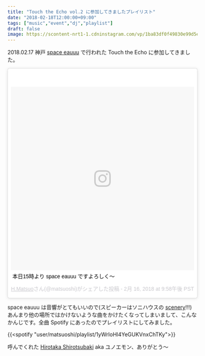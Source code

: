 ```yaml
---
title: "Touch the Echo vol.2 に参加してきましたプレイリスト"
date: "2018-02-18T12:00:00+09:00"
tags: ["music","event","dj","playlist"]
draft: false
image: https://scontent-nrt1-1.cdninstagram.com/vp/1ba83df0f49830e99d5e67f355579714/5B040FF1/t51.2885-15/s750x750/sh0.08/e35/27892848_225974577948994_146364861880729600_n.jpg
---
```


2018.02.17 神戸 [space eauuu](http://www.musika-nt.com/spaceeauuu/) で行われた Touch the Echo に参加してきました。

<div class="embed">
<blockquote class="instagram-media" data-instgrm-captioned data-instgrm-permalink="https://www.instagram.com/p/BfSXOaNhs6H/" data-instgrm-version="8" style=" background:#FFF; border:0; border-radius:3px; box-shadow:0 0 1px 0 rgba(0,0,0,0.5),0 1px 10px 0 rgba(0,0,0,0.15); margin: 1px; max-width:658px; padding:0; width:99.375%; width:-webkit-calc(100% - 2px); width:calc(100% - 2px);"><div style="padding:8px;"> <div style=" background:#F8F8F8; line-height:0; margin-top:40px; padding:50.0% 0; text-align:center; width:100%;"> <div style=" background:url(data:image/png;base64,iVBORw0KGgoAAAANSUhEUgAAACwAAAAsCAMAAAApWqozAAAABGdBTUEAALGPC/xhBQAAAAFzUkdCAK7OHOkAAAAMUExURczMzPf399fX1+bm5mzY9AMAAADiSURBVDjLvZXbEsMgCES5/P8/t9FuRVCRmU73JWlzosgSIIZURCjo/ad+EQJJB4Hv8BFt+IDpQoCx1wjOSBFhh2XssxEIYn3ulI/6MNReE07UIWJEv8UEOWDS88LY97kqyTliJKKtuYBbruAyVh5wOHiXmpi5we58Ek028czwyuQdLKPG1Bkb4NnM+VeAnfHqn1k4+GPT6uGQcvu2h2OVuIf/gWUFyy8OWEpdyZSa3aVCqpVoVvzZZ2VTnn2wU8qzVjDDetO90GSy9mVLqtgYSy231MxrY6I2gGqjrTY0L8fxCxfCBbhWrsYYAAAAAElFTkSuQmCC); display:block; height:44px; margin:0 auto -44px; position:relative; top:-22px; width:44px;"></div></div> <p style=" margin:8px 0 0 0; padding:0 4px;"> <a href="https://www.instagram.com/p/BfSXOaNhs6H/" style=" color:#000; font-family:Arial,sans-serif; font-size:14px; font-style:normal; font-weight:normal; line-height:17px; text-decoration:none; word-wrap:break-word;" target="_blank">本日15時より space eauuu ですよろしく〜</a></p> <p style=" color:#c9c8cd; font-family:Arial,sans-serif; font-size:14px; line-height:17px; margin-bottom:0; margin-top:8px; overflow:hidden; padding:8px 0 7px; text-align:center; text-overflow:ellipsis; white-space:nowrap;"><a href="https://www.instagram.com/matsuoshi/" style=" color:#c9c8cd; font-family:Arial,sans-serif; font-size:14px; font-style:normal; font-weight:normal; line-height:17px;" target="_blank"> H.Matsuo</a>さん(@matsuoshi)がシェアした投稿 - <time style=" font-family:Arial,sans-serif; font-size:14px; line-height:17px;" datetime="2018-02-17T05:58:44+00:00"> 2月 16, 2018 at 9:58午後 PST</time></p></div></blockquote> <script async defer src="//www.instagram.com/embed.js"></script>
</div>

space eauuu は音響がとてもいいので(スピーカーはソニハウスの [scenery](http://www.sonihouse.net/)!!!) あんまり他の場所ではかけないような曲をかけたくなってしまいまして、こんなかんじです。全曲 Spotify にあったのでプレイリストにしてみました。

{{<spotify "user/matsuoshi/playlist/1yWrIoHl4YeGUKVnxChTKy">}}

呼んでくれた [Hirotaka Shirotsubaki](https://hshirptsubaki.bandcamp.com/) aka ユノエモン、ありがとう〜
